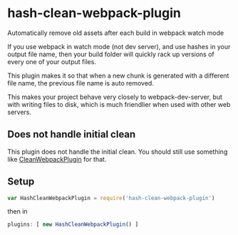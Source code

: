 # hash-clean-webpack-plugin
Automatically remove old assets after each build in webpack watch mode

If you use webpack in watch mode (not dev server), and use hashes in your output file name, then your build folder will 
quickly rack up versions of every one of your output files.

This plugin makes it so that when a new chunk is generated with a different file name, the previous file name is auto 
removed.

This makes your project behave very closely to webpack-dev-server, but with writing files to disk, which is much 
friendlier when used with other web servers.

## Does not handle initial clean

This plugin does not handle the initial clean. You should still use something like 
[CleanWebpackPlugin](https://github.com/johnagan/clean-webpack-plugin) for that.


## Setup

```javascript
var HashCleanWebpackPlugin = require('hash-clean-webpack-plugin')
```

then in 

```javascript
plugins: [ new HashCleanWebpackPlugin() ]
```
